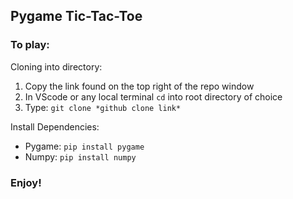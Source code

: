 ## Pygame Tic-Tac-Toe 

### To play:

Cloning into directory:

1. Copy the link found on the top right of the repo window
2. In VScode or any local terminal `cd` into root directory of choice
3. Type: `git clone *github clone link*`

Install Dependencies:

- Pygame: `pip install pygame`
- Numpy: `pip install numpy`

### Enjoy!
